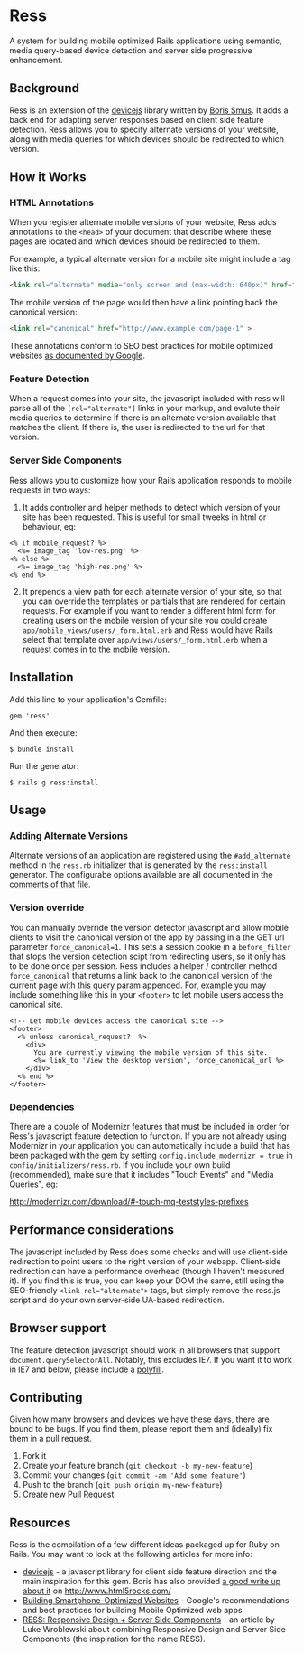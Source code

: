 # Ress

A system for building mobile optimized Rails applications using semantic,
media query-based device detection and server side progressive enhancement.

## Background

Ress is an extension of the [devicejs](https://github.com/borismus/device.js)
library written by [Boris Smus](http://smus.com/). It adds a back end for
adapting server responses based on client side feature detection. Ress allows
you to specify alternate versions of your website, along with media queries
for which devices should be redirected to which version.

## How it Works

### HTML Annotations

When you register alternate mobile versions of your website, Ress adds annotations
to the `<head>` of your document that describe where these pages are located and
which devices should be redirected to them.

For example, a typical alternate version for a mobile site might include a tag
like this:

```html
<link rel="alternate" media="only screen and (max-width: 640px)" href="http://m.example.com/page-1" >
```

The mobile version of the page would then have a link pointing back the canonical
version:

```html
<link rel="canonical" href="http://www.example.com/page-1" >
```

These annotations conform to SEO best practices for mobile optimized websites
[as documented by Google](https://developers.google.com/webmasters/smartphone-sites/details).

### Feature Detection

When a request comes into your site, the javascript included with ress will parse
all of the `[rel="alternate"]` links in your markup, and evalute their media queries
to determine if there is an alternate version available that matches the client.
If there is, the user is redirected to the url for that version.

### Server Side Components

Ress allows you to customize how your Rails application responds to mobile requests in
two ways:

1. It adds controller and helper methods to detect which version of your site has
been requested. This is useful for small tweeks in html or behaviour, eg:

```erb
<% if mobile_request? %>
  <%= image_tag 'low-res.png' %>
<% else %>
  <%= image_tag 'high-res.png' %>
<% end %>
```

2. It prepends a view path for each alternate version of your site, so that you can
override the templates or partials that are rendered for certain requests. For example if
you want to render a different html form for creating users on the mobile version of your
site you could create `app/mobile_views/users/_form.html.erb` and Ress would have Rails
select that template over `app/views/users/_form.html.erb` when a request comes in to the
mobile version.


## Installation

Add this line to your application's Gemfile:

    gem 'ress'

And then execute:

    $ bundle install

Run the generator:

    $ rails g ress:install

## Usage

### Adding Alternate Versions

Alternate versions of an application are registered using the `#add_alternate` method in the
`ress.rb` initializer that is generated by the `ress:install` generator. The configurabe options
available are all documented in the [comments of that file](https://github.com/matthewrobertson/ress/blob/master/lib/generators/ress/templates/ress.rb).

### Version override

You can manually override the version detector javascript and allow mobile
clients to visit the canonical version of the app by passing in a the GET
url parameter `force_canonical=1`. This sets a session cookie in a `before_filter`
that stops the version detection scipt from redirecting users, so it only has to be
done once per session. Ress includes a helper / controller method `force_canonical` that returns
a link back to the canonical version of the current page with this query param appended.
For, example you may include something like this in your `<footer>` to let mobile users
access the canonical site.

```erb
<!-- Let mobile devices access the canonical site -->
<footer>
  <% unless canonical_request?  %>
    <div>
      You are currently viewing the mobile version of this site.
      <%= link_to 'View the desktop version', force_canonical_url %>
    </div>
  <% end %>
</footer>
```

### Dependencies

There are a couple of Modernizr features that must be included in order for
Ress's javascript feature detection to function. If you are not already
using Modernizr in your application you can automatically include a build that
has been packaged with the gem by setting `config.include_modernizr = true` in
`config/initializers/ress.rb`. If you include your own build (recommended),
make sure that it includes "Touch Events" and "Media Queries", eg:

http://modernizr.com/download/#-touch-mq-teststyles-prefixes

## Performance considerations

The javascript included by Ress does some checks and will use client-side
redirection to point users to the right version of your webapp. Client-side
redirection can have a performance overhead (though I haven't measured it).
If you find this is true, you can keep your DOM the same, still using the
SEO-friendly `<link rel="alternate">` tags, but simply remove the
ress.js script and do your own server-side UA-based redirection.

## Browser support

The feature detection javascript should work in all browsers that support
`document.querySelectorAll`. Notably, this excludes IE7. If you want it
to work in IE7 and below, please include a [polyfill](https://gist.github.com/2724353).

## Contributing

Given how many browsers and devices we have these days, there are bound
to be bugs. If you find them, please report them and (ideally) fix them
in a pull request.

1. Fork it
2. Create your feature branch (`git checkout -b my-new-feature`)
3. Commit your changes (`git commit -am 'Add some feature'`)
4. Push to the branch (`git push origin my-new-feature`)
5. Create new Pull Request

## Resources

Ress is the compilation of a few different ideas packaged up for Ruby on Rails. You
may want to look at the following articles for more info:

- [devicejs](https://github.com/borismus/device.js) -  a javascript library for client
side feature direction and the main inspiration for this gem. Boris has also provided
[a good write up about it](http://www.html5rocks.com/en/mobile/cross-device/) on
http://www.html5rocks.com/
- [Building Smartphone-Optimized Websites](https://developers.google.com/webmasters/smartphone-sites/details) - Google's
recommendations and best practices for building Mobile Optimized web apps
- [RESS: Responsive Design + Server Side Components](http://www.lukew.com/ff/entry.asp?1392) - an
article by Luke Wroblewski about combining Responsive Design and Server Side Components (the
inspiration for the name RESS).

